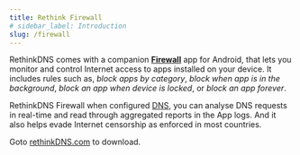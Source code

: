 ```yaml
---
title: Rethink Firewall
# sidebar_label: Introduction
slug: /firewall
---
```


RethinkDNS comes with a companion [**Firewall**](https://en.wikipedia.org/wiki/Firewall_(computing)) app for Android, that lets you monitor and control Internet access to apps installed on your device. It includes rules such as, _block apps by category_, _block when app is in the background_, _block an app when device is locked_, or _block an app forever_.

RethinkDNS Firewall when configured [DNS](dns), you can analyse DNS requests in real-time and read through aggregated reports in the App logs. And it also helps evade Internet censorship as enforced in most countries.

Goto [rethinkDNS.com](https://rethinkdns.com/) to download.
